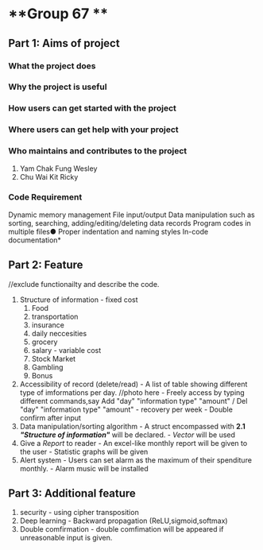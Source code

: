 # **Group 67 **
## **Part 1: Aims of project**
### **What the project does**

### **Why the project is useful**  
### **How users can get started with the project**
### **Where users can get help with your project**
### **Who maintains and contributes to the project**
1. Yam Chak Fung Wesley
2. Chu Wai Kit Ricky
### **Code Requirement**
Dynamic memory management
File input/output
Data manipulation such as sorting, searching, adding/editing/deleting data records
Program codes in multiple files●
Proper indentation and naming styles
In-code documentation*
## **Part 2: Feature**
  //exclude functionailty and describe the code.
  1. Structure of information
    - fixed cost
      1. Food
      2. transportation
      3. insurance
      4. daily neccesities
      5. grocery
      6. salary
    - variable cost
      1. Stock Market
      2. Gambling
      5. Bonus
  2. Accessibility of record (delete/read)
    - A list of table showing different type of imformations per day.
    //photo here
    - Freely access by typing different commands,say Add "day" "information type" "amount" / Del "day" "information type" "amount"
    - recovery per week
    - Double confirm after input
  3. Data manipulation/sorting algorithm
    - A struct encompassed with **2.1 _"Structure of information"_** will be declared.
    - *Vector <struct>* will be used
  4. Give a *Report* to reader
    - An excel-like monthly report will be given to the user
    - Statistic graphs will be given
  5. Alert system
    - Users can set alarm as the maximum of their spenditure monthly.
    - Alarm music will be installed
## **Part 3: Additional feature**
  1. security
    - using cipher transposition
  2. Deep learning
    - Backward propagation (ReLU,sigmoid,softmax)
  3. Double comfirmation
    - double comfimation will be appeared if unreasonable input is given.
